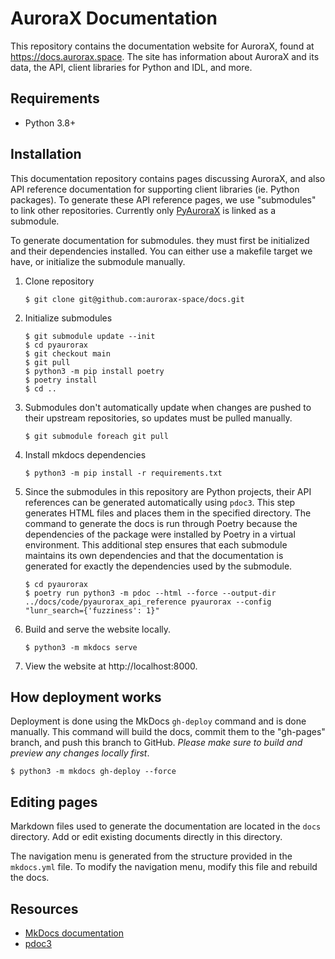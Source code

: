 # AuroraX Documentation

This repository contains the documentation website for AuroraX, found at https://docs.aurorax.space. The site has information about AuroraX and its data, the API, client libraries for Python and IDL, and more.

## Requirements

- Python 3.8+

## Installation

This documentation repository contains pages discussing AuroraX, and also API reference documentation for supporting client libraries (ie. Python packages). To generate these API reference pages, we use "submodules" to link other repositories. Currently only [PyAuroraX](https://github.com/aurorax-space/pyaurorax) is linked as a submodule.

To generate documentation for submodules. they must first be initialized and their dependencies installed. You can either use a makefile target we have, or initialize the submodule manually.

1. Clone repository

    ```
    $ git clone git@github.com:aurorax-space/docs.git
    ```

2. Initialize submodules

    ```
    $ git submodule update --init
    $ cd pyaurorax
    $ git checkout main
    $ git pull
    $ python3 -m pip install poetry
    $ poetry install
    $ cd ..
    ```

3. Submodules don't automatically update when changes are pushed to their upstream repositories, so updates must be pulled manually.

    ```
    $ git submodule foreach git pull
    ```

4. Install mkdocs dependencies

    ```
    $ python3 -m pip install -r requirements.txt
    ```

5. Since the submodules in this repository are Python projects, their API references can be generated automatically using ```pdoc3```. This step generates HTML files and places them in the specified directory. The command to generate the docs is run through Poetry because the dependencies of the package were installed by Poetry in a virtual environment. This additional step ensures that each submodule maintains its own dependencies and that the documentation is generated for exactly the dependencies used by the submodule.

    ```
    $ cd pyaurorax
    $ poetry run python3 -m pdoc --html --force --output-dir ../docs/code/pyaurorax_api_reference pyaurorax --config "lunr_search={'fuzziness': 1}"
    ```

6. Build and serve the website locally.

    ```
    $ python3 -m mkdocs serve
    ```

7. View the website at http://localhost:8000.

## How deployment works

Deployment is done using the MkDocs ```gh-deploy``` command and is done manually. This command will build the docs, commit them to the "gh-pages" branch, and push this branch to GitHub. _Please make sure to build and preview any changes locally first_.

```
$ python3 -m mkdocs gh-deploy --force
```

## Editing pages

Markdown files used to generate the documentation are located in the ```docs``` directory. Add or edit existing documents directly in this directory.

The navigation menu is generated from the structure provided in the ```mkdocs.yml``` file. To modify the navigation menu, modify this file and rebuild the docs.

## Resources

- [MkDocs documentation](https://www.mkdocs.org/)
- [pdoc3](https://pdoc3.github.io/pdoc/doc/pdoc/)
